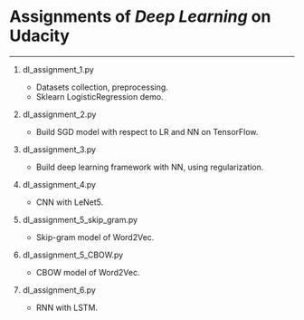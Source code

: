 # Assignments of *Deep Learning* on Udacity
***
1. dl_assignment_1.py

    * Datasets collection, preprocessing.
    * Sklearn LogisticRegression demo.

2. dl_assignment_2.py

    * Build SGD model with respect to LR and NN on TensorFlow.

3. dl_assignment_3.py
    * Build deep learning framework with NN, using regularization.

4. dl_assignment_4.py
    * CNN with LeNet5.

5. dl_assignment_5_skip_gram.py
    * Skip-gram model of Word2Vec.

6. dl_assignment_5_CBOW.py
    * CBOW model of Word2Vec.

7. dl_assignment_6.py
    * RNN with LSTM.
